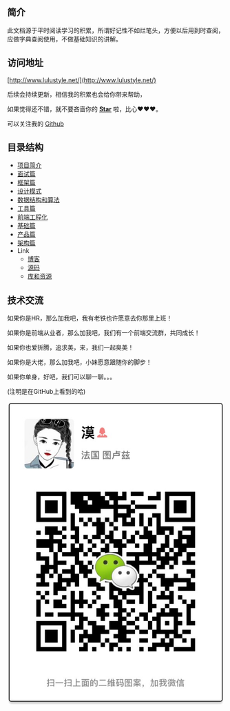 ## 简介

此文档源于平时阅读学习的积累，所谓好记性不如烂笔头，方便以后用到时查阅，应做字典查阅使用，不做基础知识的讲解。

## 访问地址

[http://www.lulustyle.net/](http://www.lulustyle.net/)

后续会持续更新，相信我的积累也会给你带来帮助，

如果觉得还不错，就不要吝啬你的 [**Star**](https://github.com/lulu27753/document.github.io) 啦，比心❤️❤️❤️。

可以关注我的 [Github](https://github.com/lulu27753)


## 目录结构


* [项目简介](README.md)
* [面试篇](http://www.lulustyle.net/interview/book/interview/resume.html)	
* [框架篇](http://www.lulustyle.net/book/react/redux.html)
* [设计模式](http://www.lulustyle.net/book/JS%E8%AE%BE%E8%AE%A1%E6%A8%A1%E5%BC%8F%E7%B3%BB%E7%BB%9F%E8%AE%B2%E8%A7%A3%E5%92%8C%E5%BA%94%E7%94%A8/%E8%AE%BE%E8%AE%A1%E5%8E%9F%E5%88%99.html)
* [数据结构和算法](http://www.lulustyle.net/book/%E7%AE%97%E6%B3%95%E5%92%8C%E6%95%B0%E6%8D%AE%E7%BB%93%E6%9E%84/%E6%A0%88.html)
* [工具篇](http://www.lulustyle.net/book/tool/git.html)
* [前端工程化](http://www.lulustyle.net/book/%E5%89%8D%E7%AB%AF%E5%B7%A5%E7%A8%8B%E5%8C%96/webpack%E6%89%93%E5%8C%85%E4%BD%93%E7%A7%AF%E7%AF%87.html)
* [基础篇](http://www.lulustyle.net/book/js/%E8%B7%A8%E5%9F%9F.html)
* [产品篇](http://www.lulustyle.net/book/%E4%BA%A7%E5%93%81/)
* [架构篇](http://www.lulustyle.net/book/%E6%9E%B6%E6%9E%84/%E5%89%8D%E7%AB%AF%E6%9E%B6%E6%9E%84%E4%B9%8B%E8%B7%AF.html)
* Link
	* [博客](http://www.lulustyle.net/book/tool/%E5%8D%9A%E5%AE%A2.html)
	* [源码](http://www.lulustyle.net/book/origin-code/)
	* [库和资源](http://www.lulustyle.net/book/%E8%BD%AE%E5%AD%90/%E5%BA%93%E5%92%8C%E8%B5%84%E6%BA%90.html)

## 技术交流

如果你是HR，那么加我吧，我有老铁也许愿意去你那里上班！

如果你是前端从业者，那么加我吧，我们有一个前端交流群，共同成长！

如果你也爱折腾，追求美，来，我们一起臭美！

如果你是大佬，那么加我吧，小妹愿意跟随你的脚步！

如果你单身，好吧，我们可以聊一聊。。。

(注明是在GitHub上看到的哈)

![](/book/Wechat.jpeg)
